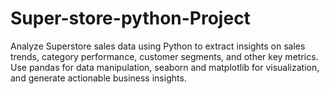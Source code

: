 # Super-store-python-Project
 Analyze Superstore sales data using Python to extract insights on sales trends, category performance, customer segments, and other key metrics. Use pandas for data manipulation, seaborn and matplotlib for visualization, and generate actionable business insights.
